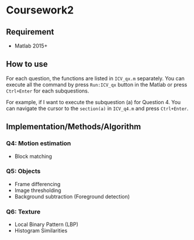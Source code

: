 # Coursework2

## Requirement
* Matlab 2015+

## How to use
For each question, the functions are listed in `ICV_qx.m` separately. You can execute all the command by press `Run:ICV_qx` button in the Matlab or press `Ctrl+Enter` for each subquestions.

For example, if I want to execute the subquestion (a) for Question 4. You can navigate the cursor to the `section(a)` in `ICV_q4.m` and press `Ctrl+Enter`.

## Implementation/Methods/Algorithm

### Q4: Motion estimation
* Block matching

### Q5: Objects
* Frame differencing
* Image thresholding
* Background subtraction (Foreground detection)

### Q6: Texture
* Local Binary Pattern (LBP)
* Histogram Similarities
